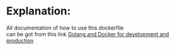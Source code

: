 # Explanation:
All documentation of how to use this dockerfile  
can be got from this link
[Golang and Docker for development and production](https://medium.com/statuscode/golang-docker-for-development-and-production-ce3ad4e69673)

